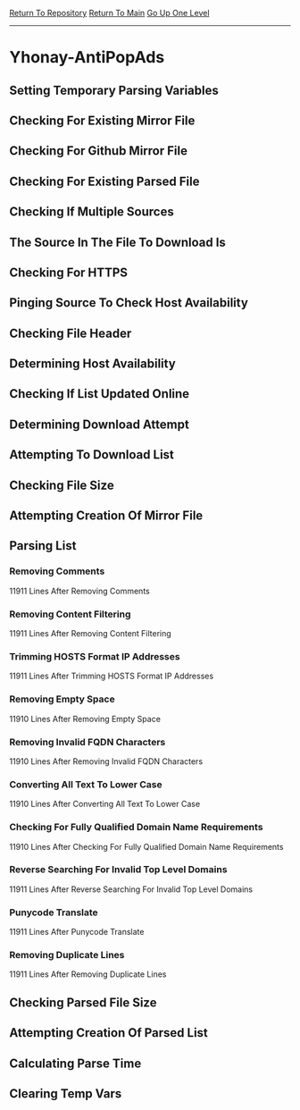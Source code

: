 [Return To Repository](https://github.com/deathbybandaid/piholeparser/)
[Return To Main](https://github.com/deathbybandaid/piholeparser/blob/master/RecentRunLogs/Mainlog.md)
[Go Up One Level](https://github.com/deathbybandaid/piholeparser/blob/master/RecentRunLogs/TopLevelScripts/30-Processing-External-Blacklists.md)
____________________________________
# Yhonay-AntiPopAds
## Setting Temporary Parsing Variables
## Checking For Existing Mirror File
## Checking For Github Mirror File
## Checking For Existing Parsed File
## Checking If Multiple Sources
## The Source In The File To Download Is
## Checking For HTTPS
## Pinging Source To Check Host Availability
## Checking File Header
## Determining Host Availability
## Checking If List Updated Online
## Determining Download Attempt
## Attempting To Download List
## Checking File Size
## Attempting Creation Of Mirror File
## Parsing List
### Removing Comments
11911 Lines After Removing Comments
### Removing Content Filtering
11911 Lines After Removing Content Filtering
### Trimming HOSTS Format IP Addresses
11911 Lines After Trimming HOSTS Format IP Addresses
### Removing Empty Space
11910 Lines After Removing Empty Space
### Removing Invalid FQDN Characters
11910 Lines After Removing Invalid FQDN Characters
### Converting All Text To Lower Case
11910 Lines After Converting All Text To Lower Case
### Checking For Fully Qualified Domain Name Requirements
11910 Lines After Checking For Fully Qualified Domain Name Requirements
### Reverse Searching For Invalid Top Level Domains
11911 Lines After Reverse Searching For Invalid Top Level Domains
### Punycode Translate
11911 Lines After Punycode Translate
### Removing Duplicate Lines
11911 Lines After Removing Duplicate Lines
## Checking Parsed File Size
## Attempting Creation Of Parsed List
## Calculating Parse Time
## Clearing Temp Vars

